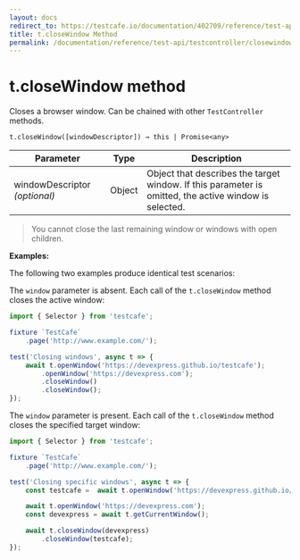 ```yaml
---
layout: docs
redirect_to: https://testcafe.io/documentation/402709/reference/test-api/testcontroller/closewindow
title: t.closeWindow Method
permalink: /documentation/reference/test-api/testcontroller/closewindow.html
---
```


# t.closeWindow method

Closes a browser window. Can be chained with other `TestController` methods.

```text
t.closeWindow([windowDescriptor]) → this | Promise<any>
```

Parameter | Type | Description
--------- | ---- | ------------
windowDescriptor *(optional)* | Object | Object that describes the target window. If this parameter is omitted, the active window is selected.

>You cannot close the last remaining window or windows with open children.

**Examples:**

The following two examples produce identical test scenarios:

The `window` parameter is absent. Each call of the `t.closeWindow` method closes the active window:

```js
import { Selector } from 'testcafe';

fixture `TestCafe`
    .page('http://www.example.com/');

test('Closing windows', async t => {
    await t.openWindow('https://devexpress.github.io/testcafe');
        .openWindow('https://devexpress.com');
        .closeWindow()
        .closeWindow();
});
```

The `window` parameter is present. Each call of the `t.closeWindow` method closes the specified target window:

```js
import { Selector } from 'testcafe';

fixture `TestCafe`
    .page('http://www.example.com/');

test('Closing specific windows', async t => {
    const testcafe =  await t.openWindow('https://devexpress.github.io/testcafe');

    await t.openWindow('https://devexpress.com');
    const devexpress = await t.getCurrentWindow();

    await t.closeWindow(devexpress)
        .closeWindow(testcafe);
});
```
